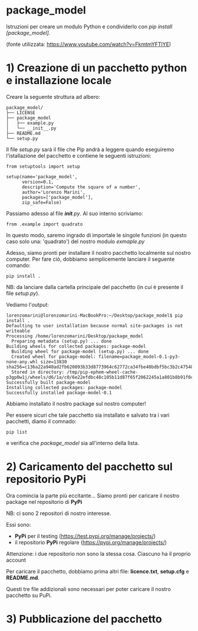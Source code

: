# package_model

Istruzioni per creare un modulo Python e condividerlo con *pip install [package_model]*.

(fonte utilizzata: https://www.youtube.com/watch?v=FkmtmYFTlYE)

# 1) Creazione di un pacchetto python e installazione locale 

Creare la seguente struttura ad albero:

```
package_model/
├── LICENSE
├── package_model
│   ├── example.py
│   └── __init__.py
├── README.md
└── setup.py
```

Il file *setup.py* sarà il file che Pip andrà a leggere quando eseguiremo l'istallazione del pacchetto e contiene le seguenti istruzioni:

```
from setuptools import setup

setup(name='package_model',
      version=0.1,
      description='Compute the square of a number',
      author='Lorenzo Marini',
      packages=['package_model'],
      zip_safe=False)

```

Passiamo adesso al file *__init__.py*. Al suo interno scriviamo:

```
from .example import quadrato
```

In questo modo, saremo ingrado di importale le singole funzioni (in questo caso solo una: 'quadrato') del nostro modulo *exmaple.py*

Adesso, siamo pronti per installare il nostro pacchetto localmente sul nostro computer.
Per fare ciò, dobbiamo semplicemente lanciare il seguente comando:

```
pip install .
```

NB: da lanciare dalla cartella principale del pacchetto (in cui è presente il file *setup.py*).

Vediamo l'output:
```
lorenzomarini@lorenzomarini-MacBookPro:~/Desktop/package_model$ pip install .
Defaulting to user installation because normal site-packages is not writeable
Processing /home/lorenzomarini/Desktop/package_model
  Preparing metadata (setup.py) ... done
Building wheels for collected packages: package-model
  Building wheel for package-model (setup.py) ... done
  Created wheel for package-model: filename=package_model-0.1-py3-none-any.whl size=13830 sha256=c136a22a940ad2fb620893b33d8773964c62772ca34fbe40bdbf5bc3b2c47548
  Stored in directory: /tmp/pip-ephem-wheel-cache-p3gp0w1j/wheels/d6/1a/c0/6e22efdbc48c105b11d87f65f2062245a1a801b8b91f0c5711
Successfully built package-model
Installing collected packages: package-model
Successfully installed package-model-0.1
```
Abbiamo installato il nostro package sul nostro computer!

Per essere sicuri che tale pacchetto sia installato e salvato tra i vari pacchetti, diamo il comnado:

```
pip list
```
e verifica che *package_model* sia all'interno della lista.

# 2) Caricamento del pacchetto sul repositorio PyPi

Ora comincia la parte più eccitante...
Siamo pronti per caricare il nostro package nel repositorio di **PyPi**

NB: ci sono 2 repositori di nostro interesse.

Essi sono:
- **PyPi** per il testing (https://test.pypi.org/manage/projects/)
- il repositorio **PyPi** regolare (https://pypi.org/manage/projects/)

Attenzione: i due repositorio non sono la stessa cosa. Ciascuno ha il proprio account

Per caricare il pacchetto, dobbiamo prima altri file: **licence.txt**, **setup.cfg** e **README.md**.

Questi tre file addizionali sono necessari per poter caricare il nostro pacchetto su PuPi.







# 3) Pubblicazione del pacchetto